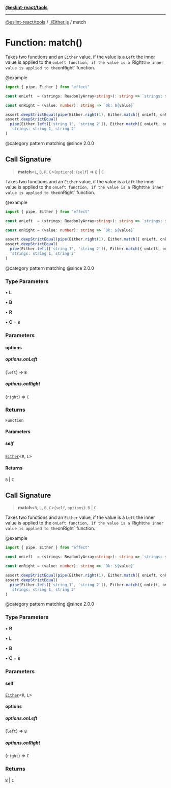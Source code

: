 [**@eslint-react/tools**](../../README.md)

***

[@eslint-react/tools](../../README.md) / [./Either.js](../README.md) / match

# Function: match()

Takes two functions and an `Either` value, if the value is a `Left` the inner value is applied to the `onLeft function,
if the value is a `Right` the inner value is applied to the `onRight` function.

@example
```ts
import { pipe, Either } from "effect"

const onLeft  = (strings: ReadonlyArray<string>): string => `strings: ${strings.join(', ')}`

const onRight = (value: number): string => `Ok: ${value}`

assert.deepStrictEqual(pipe(Either.right(1), Either.match({ onLeft, onRight })), 'Ok: 1')
assert.deepStrictEqual(
  pipe(Either.left(['string 1', 'string 2']), Either.match({ onLeft, onRight })),
  'strings: string 1, string 2'
)
```

@category pattern matching
@since 2.0.0

## Call Signature

> **match**\<`L`, `B`, `R`, `C`\>(`options`): (`self`) => `B` \| `C`

Takes two functions and an `Either` value, if the value is a `Left` the inner value is applied to the `onLeft function,
if the value is a `Right` the inner value is applied to the `onRight` function.

@example
```ts
import { pipe, Either } from "effect"

const onLeft  = (strings: ReadonlyArray<string>): string => `strings: ${strings.join(', ')}`

const onRight = (value: number): string => `Ok: ${value}`

assert.deepStrictEqual(pipe(Either.right(1), Either.match({ onLeft, onRight })), 'Ok: 1')
assert.deepStrictEqual(
  pipe(Either.left(['string 1', 'string 2']), Either.match({ onLeft, onRight })),
  'strings: string 1, string 2'
)
```

@category pattern matching
@since 2.0.0

### Type Parameters

• **L**

• **B**

• **R**

• **C** = `B`

### Parameters

#### options

##### options.onLeft

(`left`) => `B`

##### options.onRight

(`right`) => `C`

### Returns

`Function`

#### Parameters

##### self

[`Either`](../type-aliases/Either.md)\<`R`, `L`\>

#### Returns

`B` \| `C`

## Call Signature

> **match**\<`R`, `L`, `B`, `C`\>(`self`, `options`): `B` \| `C`

Takes two functions and an `Either` value, if the value is a `Left` the inner value is applied to the `onLeft function,
if the value is a `Right` the inner value is applied to the `onRight` function.

@example
```ts
import { pipe, Either } from "effect"

const onLeft  = (strings: ReadonlyArray<string>): string => `strings: ${strings.join(', ')}`

const onRight = (value: number): string => `Ok: ${value}`

assert.deepStrictEqual(pipe(Either.right(1), Either.match({ onLeft, onRight })), 'Ok: 1')
assert.deepStrictEqual(
  pipe(Either.left(['string 1', 'string 2']), Either.match({ onLeft, onRight })),
  'strings: string 1, string 2'
)
```

@category pattern matching
@since 2.0.0

### Type Parameters

• **R**

• **L**

• **B**

• **C** = `B`

### Parameters

#### self

[`Either`](../type-aliases/Either.md)\<`R`, `L`\>

#### options

##### options.onLeft

(`left`) => `B`

##### options.onRight

(`right`) => `C`

### Returns

`B` \| `C`
